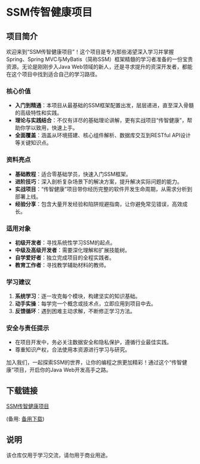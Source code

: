 # SSM传智健康项目

## 项目简介

欢迎来到“SSM传智健康项目”！这个项目是专为那些渴望深入学习并掌握Spring、Spring MVC与MyBatis（简称SSM）框架精髓的学习者准备的一份宝贵资源。无论是刚刚步入Java Web领域的新人，还是寻求提升的资深开发者，都能在这个项目中找到适合自己的学习路径。

### 核心价值

- **入门到精通**：本项目从最基础的SSM框架配置出发，层层递进，直至深入骨髓的高级特性和实践。
- **理论与实践结合**：不仅有详尽的基础理论讲解，更有实战项目“传智健康”，帮助你学以致用，快速上手。
- **全面覆盖**：涵盖从环境搭建、核心组件解析、数据库交互到RESTful API设计等关键知识点。

### 资料亮点

- **基础教程**：适合零基础学员，快速入门SSM框架。
- **进阶技巧**：深入剖析复杂场景下的解决方案，提升解决实际问题的能力。
- **实战项目**：“传智健康”项目带你经历完整的软件开发生命周期，从需求分析到部署上线。
- **经验分享**：包含大量开发经验和陷阱规避指南，让你避免常见错误，高效成长。

### 适用对象

- **初级开发者**：寻找系统性学习SSM的起点。
- **中级及高级开发者**：需要深化理解和扩展技能树。
- **自学爱好者**：独立完成项目的全程实践者。
- **教育工作者**：寻找教学辅助材料的教师。

### 学习建议

1. **系统学习**：逐一攻克每个模块，构建坚实的知识基础。
2. **动手实操**：每学完一个概念或技术点，立即应用到项目中去。
3. **反馈循环**：遇到困难主动求解，不断修正学习方法。

### 安全与责任提示

- 在项目开发中，务必关注数据安全和隐私保护，遵循行业最佳实践。
- 尊重知识产权，合法使用本资源进行学习与研究。

加入我们，一起探索SSM的世界，让你的编程之旅更加精彩！通过这个“传智健康”项目，开启你的Java Web开发高手之路。

## 下载链接
[SSM传智健康项目](https://pan.quark.cn/s/6ceffc7fd7ca) 

(备用: [备用下载](https://pan.baidu.com/s/1pIZIt1VaWqXKZfoKoZVCkg?pwd=1234))

## 说明

该仓库仅用于学习交流，请勿用于商业用途。
